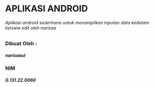 # APLIKASI ANDROID
###### Aplikasi android sederhana untuk menampilkan inputan data kedalam listview edit oleh narisaa

### Dibuat Oleh :
##### narisaaul
### NIM
##### G.131.22.0060
